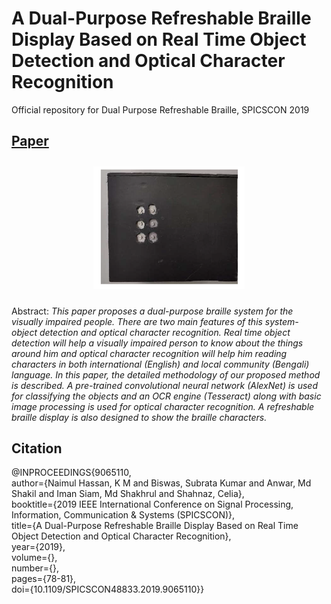 # A Dual-Purpose Refreshable Braille Display Based on Real Time Object Detection and Optical Character Recognition
Official repository for Dual Purpose Refreshable Braille, SPICSCON 2019

## [Paper][paper]
[paper]: http://naimulhassan.github.io/content/papers/braille.pdf

<center style="padding: 10px;">
          <img src="braille.png"
          style="max-width: 50%;"/>
          </center></td>

Abstract: <i>This paper proposes a dual-purpose braille system for the visually impaired people. There are two main features of this system- object detection and optical character recognition. Real time object detection will help a visually impaired person to know about the things around him and optical character recognition will help him reading characters in both international (English) and local community (Bengali) language. In this paper, the detailed methodology of our proposed method is described. A pre-trained convolutional neural network (AlexNet) is used for classifying the objects and an OCR engine (Tesseract) along with basic image processing is used for optical character recognition. A refreshable braille display is also designed to show the braille characters.</i>

## Citation
@INPROCEEDINGS{9065110,<br>
  author={Naimul Hassan, K M and Biswas, Subrata Kumar and Anwar, Md Shakil and Iman Siam, Md Shakhrul and Shahnaz, Celia},<br>
  booktitle={2019 IEEE International Conference on Signal Processing, Information, Communication & Systems (SPICSCON)},<br> 
  title={A Dual-Purpose Refreshable Braille Display Based on Real Time Object Detection and Optical Character Recognition},<br> 
  year={2019},<br>
  volume={},<br>
  number={},<br>
  pages={78-81},<br>
  doi={10.1109/SPICSCON48833.2019.9065110}}